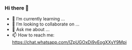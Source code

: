### Hi there 👋

- 🌱 I’m currently learning ...
- 👯 I’m looking to collaborate on ...
- 💬 Ask me about ...
- 📫 How to reach me: https://chat.whatsapp.com/IZpUGOxDi9vEogXXyY9Mpi
